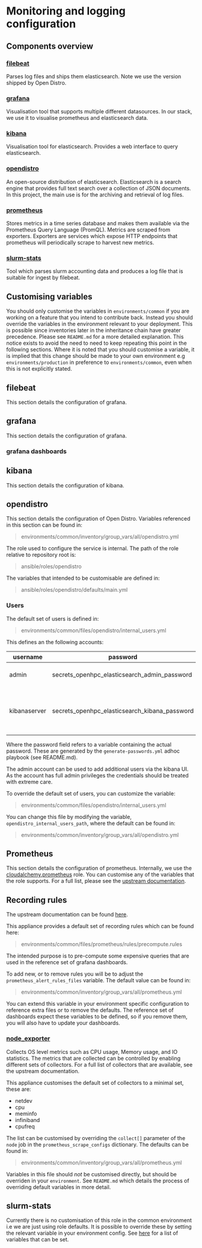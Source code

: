 # Monitoring and logging configuration

## Components overview

### [filebeat](https://www.elastic.co/beats/filebeat)

Parses log files and ships them elasticsearch. Note we use the version shipped by Open Distro.

### [grafana](https://grafana.com/)

Visualisation tool that supports multiple different datasources. In our stack,
we use it to visualise prometheus and elasticsearch data.

### [kibana](https://www.elastic.co/kibana)

Visualisation tool for elasticsearch. Provides a web interface to query elasticsearch.

### [opendistro](https://opendistro.github.io/)

An open-source distribution of elasticsearch. Elasticsearch is a search engine that provides full
text search over a collection of JSON documents. In this project, the main use is for the archiving
and retrieval of log files.

### [prometheus](https://prometheus.io/)

Stores metrics in a time series database and makes them available via the Prometheus Query Language (PromQL).
Metrics are scraped from exporters. Exporters are services which expose HTTP endpoints that prometheus will periodically scrape to harvest new metrics.

### [slurm-stats](https://github.com/stackhpc/slurm-openstack-tools)

Tool which parses slurm accounting data and produces a log file that is suitable for ingest by filebeat.

## Customising variables

You should only customise the variables in `environments/common` if you are working on a feature that you intend to contribute back. Instead you should override the variables in the environment relevant to your deployment. This is possible since inventories later in the inheritance chain have greater precedence. Please see `README.md` for a more detailed explanation. This notice exists to avoid the need to need to keep repeating this point in the following sections. Where it is noted that you should customise a variable, it is implied that this change should be made to your own environment e.g `environments/production` in preference to `environments/common`, even when
this is not explicitly stated.

## filebeat

This section details the configuration of grafana.

## grafana

This section details the configuration of grafana.

### grafana dashboards

## kibana

This section details the configuration of kibana.

## opendistro

This section details the configuration of Open Distro. Variables referenced in this section can be found in:

> environments/common/inventory/group_vars/all/opendistro.yml

The role used to configure the service is internal. The path of the role relative to repository root is:

> ansible/roles/opendistro

The variables that intended to be customisable are defined in:

> ansible/roles/opendistro/defaults/main.yml

### Users

The default set of users is defined in:

> environments/common/files/opendistro/internal_users.yml

This defines an the following accounts:

| username      |  password                                     | purpose                                   |
| ------------- | --------------------------------------------- |-------------------------------------------|
| admin         | secrets_openhpc_elasticsearch_admin_password  | User of highest privilege                 |
| kibanaserver  | secrets_openhpc_elasticsearch_kibana_password | Internal kibana user (not currently used) |

Where the password field refers to a variable containing the actual password. These are generated by the
`generate-passwords.yml` adhoc playbook (see README.md).

The admin account can be used to add additional users via the kibana UI. As the account has full admin privileges
the credentials should be treated with extreme care.

To override the default set of users, you can customize the variable:

> environments/common/files/opendistro/internal_users.yml

You can change this file by modifying the variable, `opendistro_internal_users_path`, where the default can be
found in:

> environments/common/inventory/group_vars/all/opendistro.yml

## Prometheus

This section details the configuration of prometheus. Internally, we use the [cloudalchemy.prometheus](https://github.com/cloudalchemy/ansible-prometheus) role. You can customise any of the variables that the role supports. For a full list, please see the
[upstream documentation](https://github.com/cloudalchemy/ansible-prometheus).

## Recording rules

The upstream documentation can be found [here](https://prometheus.io/docs/prometheus/latest/configuration/recording_rules/).

This appliance provides a default set of recording rules which can be found here:

> environments/common/files/prometheus/rules/precompute.rules

The intended purpose is to pre-compute some expensive queries that are used
in the reference set of grafana dashboards.

To add new, or to remove rules you will be to adjust the `prometheus_alert_rules_files` variable. The default value can be found in:

> environments/common/inventory/group_vars/all/prometheus.yml

You can extend this variable in your environment specific configuration to reference extra files or to remove the defaults. The reference set of dashboards expect these variables to be defined, so if you remove them, you
will also have to update your dashboards.

### [node_exporter](https://github.com/prometheus/node_exporter)

Collects OS level metrics such as CPU usage, Memory usage, and IO statistics. The metrics that
are collected can be controlled by enabling different sets of collectors. For a full list
of collectors that are available, see the upstream documentation.

This appliance customises the default set of collectors to a minimal set, these are:

- netdev
- cpu
- meminfo
- infiniband
- cpufreq

The list can be customised by overriding the `collect[]` parameter of the `node` job in the `prometheus_scrape_configs` dictionary. The defaults can be found in:

> environments/common/inventory/group_vars/all/prometheus.yml

Variables in this file should *not* be customised directly, but should be overriden in your `environment`. See `README.md` which details the process of overriding default variables in more detail.

## slurm-stats

Currently there is no customisation of this role in the common environment i.e we are just using role defaults. It is possible to override these by setting the relevant variable in your environment config. See [here](https://github.com/stackhpc/ansible_collection_slurm_openstack_tools/tree/main/roles/slurm-stats) for a list of variables that can be set.





